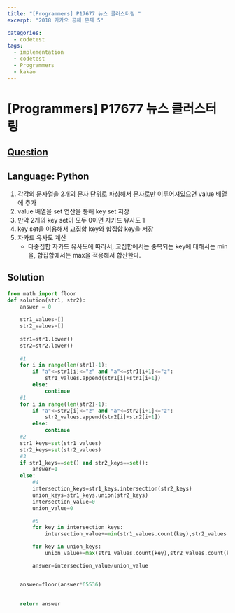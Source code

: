 ```yaml
---
title: "[Programmers] P17677 뉴스 클러스터링 "
excerpt: "2018 카카오 공채 문제 5"

categories:
  - codetest
tags:
  - implementation
  - codetest
  - Programmers
  - kakao
---
```

# [Programmers] P17677 뉴스 클러스터링
## [Question](https://school.programmers.co.kr/learn/courses/30/lessons/17677)
## Language: Python

1. 각각의 문자열을 2개의 문자 단위로 파싱해서 문자로만 이루어져있으면 value 배열에 추가
2. value 배열을 set 연산을 통해 key set 저장
3. 만약 2개의 key set이 모두 0이면 자카드 유사도 1
4. key set을 이용해서 교집합 key와 합집합 key을 저장
5. 자카드 유사도 계산   
    - 다중집합 자카드 유사도에 따라서, 교집합에서는 중복되는 key에 대해서는 min을, 합집합에서는 max을 적용해서 합산한다.



## Solution

```python
from math import floor
def solution(str1, str2):
    answer = 0
    
    str1_values=[]
    str2_values=[]
    
    str1=str1.lower()
    str2=str2.lower()
    
    #1
    for i in range(len(str1)-1):
        if "a"<=str1[i]<="z" and "a"<=str1[i+1]<="z":
            str1_values.append(str1[i]+str1[i+1])
        else:
            continue
    #1   
    for i in range(len(str2)-1):
        if "a"<=str2[i]<="z" and "a"<=str2[i+1]<="z":
            str2_values.append(str2[i]+str2[i+1])
        else:
            continue
    #2   
    str1_keys=set(str1_values)
    str2_keys=set(str2_values)
    #3
    if str1_keys==set() and str2_keys==set():
        answer=1
    else:
        #4
        intersection_keys=str1_keys.intersection(str2_keys)
        union_keys=str1_keys.union(str2_keys)
        intersection_value=0
        union_value=0

        #5
        for key in intersection_keys:
            intersection_value+=min(str1_values.count(key),str2_values.count(key))

        for key in union_keys:
            union_value+=max(str1_values.count(key),str2_values.count(key))

        answer=intersection_value/union_value


    answer=floor(answer*65536)
    
    
    return answer
```

